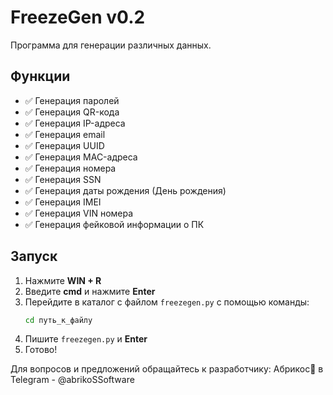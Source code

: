 # **FreezeGen v0.2**

Программа для генерации различных данных.

## **Функции**
- ✅ Генерация паролей
- ✅ Генерация QR-кода
- ✅ Генерация IP-адреса
- ✅ Генерация email
- ✅ Генерация UUID
- ✅ Генерация MAC-адреса
- ✅ Генерация номера
- ✅ Генерация SSN
- ✅ Генерация даты рождения (День рождения)
- ✅ Генерация IMEI
- ✅ Генерация VIN номера
- ✅ Генерация фейковой информации о ПК

## **Запуск**
1. Нажмите **WIN + R**
2. Введите **cmd** и нажмите **Enter**
3. Перейдите в каталог с файлом `freezegen.py` с помощью команды:
   ```bash
   cd путь_к_файлу
4. Пишите `freezegen.py` и **Enter** 
5. Готово!

Для вопросов и предложений обращайтесь к разработчику: Абрикос🔪 в Telegram - @abrikoSSoftware
